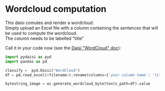 # Wordcloud computation

This daisi comutes and render a wordcloud.  
Simply upload an Excel file with a column containing the sentences that will be used to compute the wordcloud.  
The column needs to be labelled "title"  

Call it in your code now (see the [Daisi "WordCloud" doc](https://app.daisi.io/daisies/237587e0-7c47-4a4f-afad-80370c8e98a4/how-to-use)):  

```python
import pydaisi as pyd  
import pandas as pd  

classify =  pyd.Daisi("WordCloud")  
df = pd.read_excel(<filename>).rename(columns={'your column name': 'title'})

bytestring_image = wc.generate_wordcloud_byte(texts_path=df).value  
```

